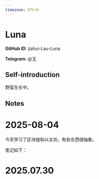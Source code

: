 ```yaml
---
timezone: UTC+8
---
```


# Luna

**GitHub ID:** jiahui-Lau-Luna

**Telegram:** @无

## Self-introduction

野蛮生长中。

## Notes

<!-- Content_START -->
# 2025-08-04

今天学习了区块链和以太坊，有些东西很抽象。

笔记如下：


# 2025.07.30


<!-- Content_END -->
